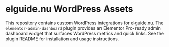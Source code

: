# elguide.nu WordPress Assets

This repository contains custom WordPress integrations for elguide.nu. The `elementor-admin-dashboard` plugin provides an Elementor Pro-ready admin dashboard widget that surfaces WordPress metrics and quick links. See the plugin README for installation and usage instructions.
